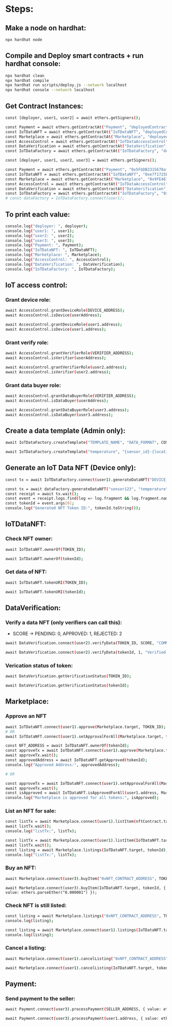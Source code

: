 # Steps:
## Make a node on hardhat:
```bash
npx hardhat node
```

## Compile and Deploy smart contracts + run hardhat console:
```bash
npx hardhat clean
npx hardhat compile
npx hardhat run scripts/deploy.js --network localhost
npx hardhat console --network localhost
```

## Get Contract Instances:
```bash
const [deployer, user1, user2] = await ethers.getSigners();

const Payment = await ethers.getContractAt("Payment", "deployedContractAddress");
const IoTDataNFT = await ethers.getContractAt("IoTDataNFT", "deployedContractAddress");
const Marketplace = await ethers.getContractAt("Marketplace", "deployedContractAddress");
const AccessControl = await ethers.getContractAt("IoTDataAccessControl", "deployedContractAddress");
const DataVerification = await ethers.getContractAt("DataVerification", "deployedContractAddress");
const IoTDataFactory = await ethers.getContractAt("IoTDataFactory", "deployedContractAddress");
```
```bash
const [deployer, user1, user2, user3] = await ethers.getSigners();

const Payment = await ethers.getContractAt("Payment", "0x5FbDB2315678afecb367f032d93F642f64180aa3");
const IoTDataNFT = await ethers.getContractAt("IoTDataNFT", "0xe7f1725E7734CE288F8367e1Bb143E90bb3F0512");
const Marketplace = await ethers.getContractAt("Marketplace", "0x9fE46736679d2D9a65F0992F2272dE9f3c7fa6e0");
const AccessControl = await ethers.getContractAt("IoTDataAccessControl", "0xCf7Ed3AccA5a467e9e704C703E8D87F634fB0Fc9");
const DataVerification = await ethers.getContractAt("DataVerification", "0xDc64a140Aa3E981100a9becA4E685f962f0cF6C9");
const IoTDataFactory = await ethers.getContractAt("IoTDataFactory", "0x5FC8d32690cc91D4c39d9d3abcBD16989F875707");
# const dataFactory = IoTDataFactory.connect(user1);
```

## To print each value:
```bash
console.log("deployer: ", deployer);
console.log("user1: ", user1);
console.log("user2: ", user2);
console.log("user3: ", user3);
console.log("Payment: ", Payment);
console.log("IoTDataNFT: ", IoTDataNFT);
console.log("Marketplace: ", Marketplace);
console.log("AccessControl: ", AccessControl);
console.log("DataVerification: ", DataVerification);
console.log("IoTDataFactory: ", IoTDataFactory);
```

## IoT access control:
### Grant device role:
```bash
await AccessControl.grantDeviceRole(DEVICE_ADDRESS);
await AccessControl.isDevice(userAddress);
```
```bash
await AccessControl.grantDeviceRole(user1.address);
await AccessControl.isDevice(user1.address);
```

### Grant verify role:
```bash
await AccessControl.grantVerifierRole(VERIFIER_ADDRESS);
await AccessControl.isVerifier(userAddress);
```
```bash
await AccessControl.grantVerifierRole(user2.address);
await AccessControl.isVerifier(user2.address);
```

### Grant data buyer role:
```bash
await AccessControl.grantDataBuyerRole(VERIFIER_ADDRESS);
await AccessControl.isDataBuyer(userAddress);
```
```bash
await AccessControl.grantDataBuyerRole(user3.address);
await AccessControl.isDataBuyer(user3.address);
```

## Create a data template (Admin only):
```bash
await IoTDataFactory.createTemplate("TEMPLATE_NAME", "DATA_FORMAT", COST);
```
```bash
await IoTDataFactory.createTemplate("temperature", "{sensor_id}-{location}", 100);
```

## Generate an IoT Data NFT (Device only):
```bash
const tx = await IoTDataFactory.connect(user1).generateDataNFT("DEVICE_ID", "DATA_TYPE", "LOCATION", "METADATA");
```
```bash
const tx = await dataFactory.generateDataNFT("sensor123", "temperature", "NYC", JSON.stringify({value: 23.5}));
const receipt = await tx.wait();
const event = receipt.logs.find(log => log.fragment && log.fragment.name === "DataNFTGenerated");
const tokenId = event.args[0];
console.log("Generated NFT Token ID:", tokenId.toString());
```

## IoTDataNFT:
### Check NFT owner:
```bash
await IoTDataNFT.ownerOf(TOKEN_ID);
```
```bash
await IoTDataNFT.ownerOf(tokenId);
```

### Get data of NFT:
```bash
await IoTDataNFT.tokenURI(TOKEN_ID);
```
```bash
await IoTDataNFT.tokenURI(tokenId);
```

## DataVerification:
### Verify a data NFT (only verifiers can call this):
- SCORE -> PENDING: 0, APPROVED: 1, REJECTED: 2
```bash
await DataVerification.connect(user2).verifyData(TOKEN_ID, SCORE, "COMMENT");
```
```bash
await DataVerification.connect(user2).verifyData(tokenId, 1, "Verified Successfully");
```

### Verication status of token:
```bash
await DataVerification.getVerificationStatus(TOKEN_ID);
```
```bash
await DataVerification.getVerificationStatus(tokenId);
```

## Marketplace:
### Approve an NFT
```bash
await IoTDataNFT.connect(user1).approve(Marketplace.target, TOKEN_ID);
# OR
await IoTDataNFT.connect(user1).setApprovalForAll(Marketplace.target, true);
```
```bash
const NFT_ADDRESS = await IoTDataNFT.ownerOf(tokenId);
const approveTx = await IoTDataNFT.connect(user1).approve(Marketplace.target, tokenId);
await approveTx.wait();
const approvedAddress = await IoTDataNFT.getApproved(tokenId);
console.log("Approved Address:", approvedAddress);

# OR

const approveTx = await IoTDataNFT.connect(user1).setApprovalForAll(Marketplace.target, true);
await approveTx.wait();
const isApproved = await IoTDataNFT.isApprovedForAll(user1.address, Marketplace.target);
console.log("Marketplace is approved for all tokens:", isApproved);
```

### List an NFT for sale:
```bash
const listTx = await Marketplace.connect(user1).listItem(nftContract.target, TOKEN_ID, ethers.parseEther("PRICE_IN_ETH"));
await listTx.wait();
console.log("listTx:", listTx);
```
```bash
const listTx = await Marketplace.connect(user1).listItem(IoTDataNFT.target, tokenId, ethers.parseEther("0.000001"));
await listTx.wait();
const listing = await Marketplace.listings(IoTDataNFT.target, tokenId);
console.log("listTx:", listTx);
```

### Buy an NFT:
```bash
await Marketplace.connect(user3).buyItem("0xNFT_CONTRACT_ADDRESS", TOKEN_ID, { value: ethers.parseEther("PRICE_IN_ETH") });
```
```
await Marketplace.connect(user3).buyItem(IoTDataNFT.target, tokenId, { value: ethers.parseEther("0.000001") });
```

### Check NFT is still listed:
```bash
const listing = await Marketplace.listings("0xNFT_CONTRACT_ADDRESS", TOKEN_ID);
console.log(listing);
```
```bash
const listing = await Marketplace.connect(user1).listings(IoTDataNFT.target, tokenId);
console.log(listing);
```

### Cancel a listing:
```bash
await Marketplace.connect(user1).cancelListing("0xNFT_CONTRACT_ADDRESS", TOKEN_ID);
```
```bash
await Marketplace.connect(user1).cancelListing(IoTDataNFT.target, tokenId);
```

## Payment:
### Send payment to the seller:
```bash
await Payment.connect(user3).processPayment(SELLER_ADDRESS, { value: ethers.parseEther("AMOUNT_IN_ETH") });
```
```bash
await Payment.connect(user3).processPayment(user1.address, { value: ethers.parseEther("0.000001") });
```
